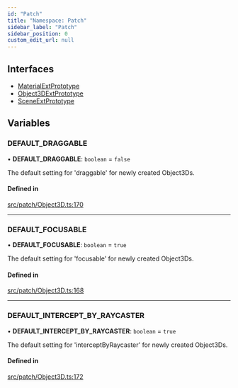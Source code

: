 ```yaml
---
id: "Patch"
title: "Namespace: Patch"
sidebar_label: "Patch"
sidebar_position: 0
custom_edit_url: null
---
```


## Interfaces

- [MaterialExtPrototype](../interfaces/Patch.MaterialExtPrototype.md)
- [Object3DExtPrototype](../interfaces/Patch.Object3DExtPrototype.md)
- [SceneExtPrototype](../interfaces/Patch.SceneExtPrototype.md)

## Variables

### DEFAULT\_DRAGGABLE

• **DEFAULT\_DRAGGABLE**: `boolean` = `false`

The default setting for 'draggable' for newly created Object3Ds.

#### Defined in

[src/patch/Object3D.ts:170](https://github.com/agargaro/three.ez/blob/935aabc/src/patch/Object3D.ts#L170)

___

### DEFAULT\_FOCUSABLE

• **DEFAULT\_FOCUSABLE**: `boolean` = `true`

The default setting for 'focusable' for newly created Object3Ds.

#### Defined in

[src/patch/Object3D.ts:168](https://github.com/agargaro/three.ez/blob/935aabc/src/patch/Object3D.ts#L168)

___

### DEFAULT\_INTERCEPT\_BY\_RAYCASTER

• **DEFAULT\_INTERCEPT\_BY\_RAYCASTER**: `boolean` = `true`

The default setting for 'interceptByRaycaster' for newly created Object3Ds.

#### Defined in

[src/patch/Object3D.ts:172](https://github.com/agargaro/three.ez/blob/935aabc/src/patch/Object3D.ts#L172)
